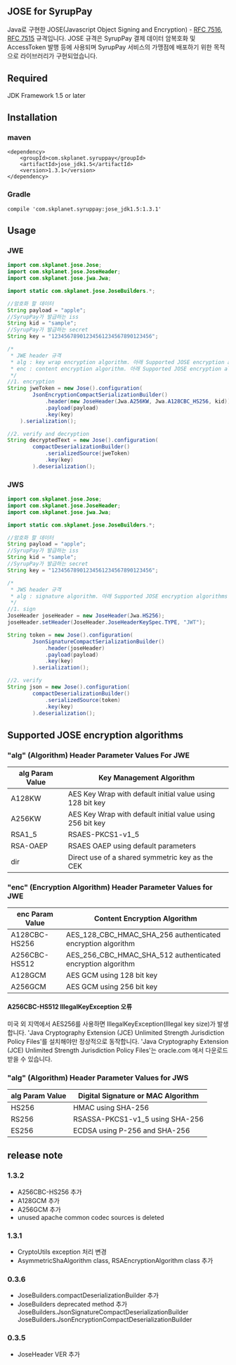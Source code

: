 ## JOSE for SyrupPay

Java로 구현한 JOSE(Javascript Object Signing and Encryption) - [RFC 7516](https://tools.ietf.org/html/rfc7516), [RFC 7515](https://tools.ietf.org/html/rfc7515) 규격입니다. 
JOSE 규격은 SyrupPay 결제 데이터 암복호화 및 AccessToken 발행 등에 사용되며 SyrupPay 서비스의 가맹점에 배포하기 위한 목적으로 라이브러리가 구현되었습니다.

## Required
JDK Framework 1.5 or later

## Installation
### maven
```
<dependency>
	<groupId>com.skplanet.syruppay</groupId>
	<artifactId>jose_jdk1.5</artifactId>
	<version>1.3.1</version>
</dependency>
```
### Gradle
```
compile 'com.skplanet.syruppay:jose_jdk1.5:1.3.1'
```

## Usage
### JWE
``` java
import com.skplanet.jose.Jose;
import com.skplanet.jose.JoseHeader;
import com.skplanet.jose.jwa.Jwa;

import static com.skplanet.jose.JoseBuilders.*;

//암호화 할 데이터
String payload = "apple";
//SyrupPay가 발급하는 iss
String kid = "sample";
//SyrupPay가 발급하는 secret
String key = "12345678901234561234567890123456";

/*
 * JWE header 규격
 * alg : key wrap encryption algorithm. 아래 Supported JOSE encryption algorithms 참조
 * enc : content encryption algorithm. 아래 Supported JOSE encryption algorithms 참조
 */
//1. encryption
String jweToken = new Jose().configuration(
        JsonEncryptionCompactSerializationBuilder()
            .header(new JoseHeader(Jwa.A256KW, Jwa.A128CBC_HS256, kid))
            .payload(payload)
            .key(key)
    ).serialization();

//2. verify and decryption		
String decryptedText = new Jose().configuration(
        compactDeserializationBuilder()
            .serializedSource(jweToken)
            .key(key)
        ).deserialization();	
```

### JWS
```java
import com.skplanet.jose.Jose;
import com.skplanet.jose.JoseHeader;
import com.skplanet.jose.jwa.Jwa;

import static com.skplanet.jose.JoseBuilders.*;

//암호화 할 데이터
String payload = "apple";
//SyrupPay가 발급하는 iss
String kid = "sample";
//SyrupPay가 발급하는 secret
String key = "12345678901234561234567890123456";

/*
 * JWS header 규격
 * alg : signature algorithm. 아래 Supported JOSE encryption algorithms 참조
 */
//1. sign
JoseHeader joseHeader = new JoseHeader(Jwa.HS256);
joseHeader.setHeader(JoseHeader.JoseHeaderKeySpec.TYPE, "JWT");

String token = new Jose().configuration(
        JsonSignatureCompactSerializationBuilder()
            .header(joseHeader)
            .payload(payload)
            .key(key)
		).serialization();

//2. verify
String json = new Jose().configuration(
        compactDeserializationBuilder()
            .serializedSource(token)
            .key(key)
        ).deserialization();	
```

## Supported JOSE encryption algorithms

### "alg" (Algorithm) Header Parameter Values For JWE
alg Param Value|Key Management Algorithm
------|------
A128KW|AES Key Wrap with default initial value using 128 bit key
A256KW|AES Key Wrap with default initial value using 256 bit key
RSA1_5|RSAES-PKCS1-v1_5
RSA-OAEP|RSAES OAEP using default parameters
dir|Direct use of a shared symmetric key as the CEK

### "enc" (Encryption Algorithm) Header Parameter Values for JWE
enc Param Value|Content Encryption Algorithm
-------------|------
A128CBC-HS256|AES_128_CBC_HMAC_SHA_256 authenticated encryption algorithm
A256CBC-HS512|AES_256_CBC_HMAC_SHA_512 authenticated encryption algorithm
A128GCM|AES GCM using 128 bit key
A256GCM|AES GCM using 256 bit key

#### A256CBC-HS512 IllegalKeyException 오류
미국 외 지역에서 AES256를 사용하면 IllegalKeyException(Illegal key size)가 발생합니다.
'Java Cryptography Extension (JCE) Unlimited Strength Jurisdiction Policy Files'를 설치해야만 정상적으로 동작합니다.
'Java Cryptography Extension (JCE) Unlimited Strength Jurisdiction Policy Files'는 oracle.com 에서 다운로드 받을 수 있습니다.

### "alg" (Algorithm) Header Parameter Values for JWS
alg Param Value|Digital Signature or MAC Algorithm
-----|-------
HS256|HMAC using SHA-256
RS256|RSASSA-PKCS1-v1_5 using SHA-256
ES256|ECDSA using P-256 and SHA-256

## release note
### 1.3.2
- A256CBC-HS256 추가
- A128GCM 추가
- A256GCM 추가
- unused apache common codec sources is deleted

### 1.3.1
- CryptoUtils exception 처리 변경
- AsymmetricShaAlgorithm class, RSAEncryptionAlgorithm class 추가

### 0.3.6
- JoseBuilders.compactDeserializationBuilder 추가
- JoseBuilders deprecated method 추가
    JoseBuilders.JsonSignatureCompactDeserializationBuilder
    JoseBuilders.JsonEncryptionCompactDeserializationBuilder

### 0.3.5
- JoseHeader VER 추가


